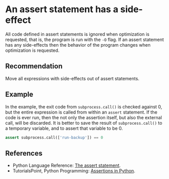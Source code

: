 # An assert statement has a side-effect
All code defined in assert statements is ignored when optimization is requested, that is, the program is run with the `-O` flag. If an assert statement has any side-effects then the behavior of the program changes when optimization is requested.


## Recommendation
Move all expressions with side-effects out of assert statements.


## Example
In the example, the exit code from `subprocess.call()` is checked against 0, but the entire expression is called from within an `assert` statement. If the code is ever run, then the not only the assertion itself, but also the external call, will be discarded. It is better to save the result of `subprocess.call()` to a temporary variable, and to assert that variable to be 0.


```python
assert subprocess.call(['run-backup']) == 0

```

## References
* Python Language Reference: [The assert statement](http://docs.python.org/2/reference/simple_stmts.html#assert).
* TutorialsPoint, Python Programming: [Assertions in Python](http://www.tutorialspoint.com/python/assertions_in_python.htm).
